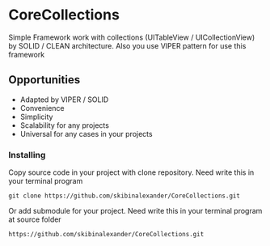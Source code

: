 # CoreCollections
Simple Framework work with collections (UITableView / UICollectionView) by SOLID / CLEAN  architecture. Also you use VIPER pattern for use this framework

## Opportunities

* Adapted by VIPER / SOLID
* Сonvenience
* Simplicity
* Scalability for any projects
* Universal for any cases in your projects

### Installing

Copy source code in your project with clone repository. Need write this in your terminal program

```
git clone https://github.com/skibinalexander/CoreCollections.git
```
Or add submodule for your project. Need write this in your terminal program at source folder

```
https://github.com/skibinalexander/CoreCollections.git
```

